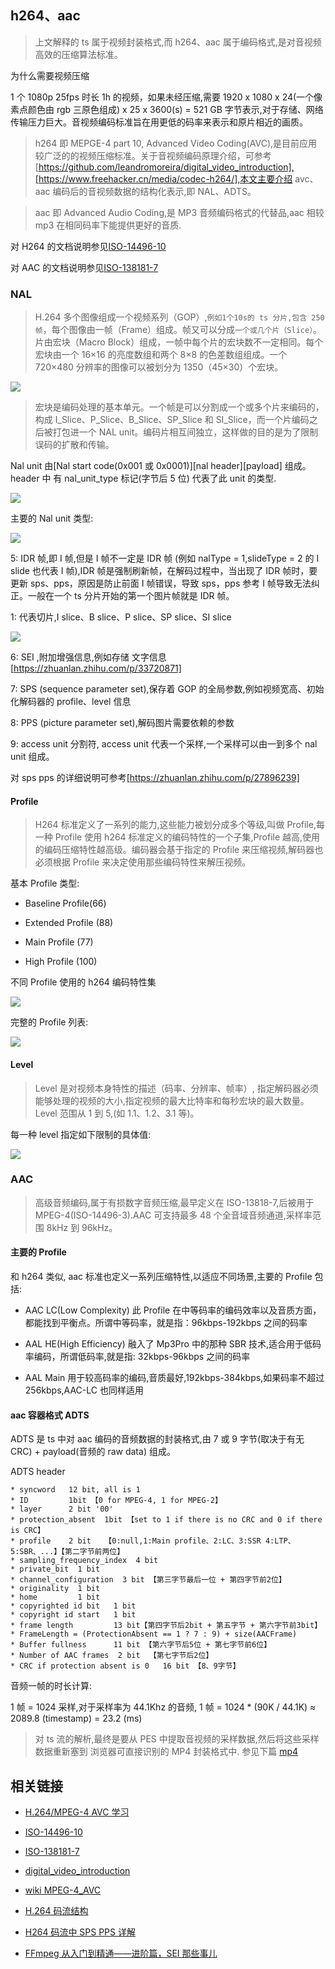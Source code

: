 ## h264、aac

> 上文解释的 ts 属于视频封装格式,而 h264、aac 属于编码格式,是对音视频高效的压缩算法标准。

为什么需要视频压缩

1 个 1080p 25fps 时长 1h 的视频，如果未经压缩,需要 1920 x 1080 x 24(一个像素点颜色由 rgb 三原色组成) x 25 x 3600(s) = 521 GB 字节表示,对于存储、网络传输压力巨大。音视频编码标准旨在用更低的码率来表示和原片相近的画质。

> h264 即 MEPGE-4 part 10, Advanced Video Coding(AVC),是目前应用较广泛的的视频压缩标准。关于音视频编码原理介绍，可参考[https://github.com/leandromoreira/digital_video_introduction],[https://www.freehacker.cn/media/codec-h264/],本文主要介绍 avc、aac 编码后的音视频数据的结构化表示,即 NAL、ADTS。

> aac 即 Advanced Audio Coding,是 MP3 音频编码格式的代替品,aac 相较 mp3 在相同码率下能提供更好的音质.

对 H264 的文档说明参见[ISO-14496-10](https://www.iso.org/standard/75400.html)

对 AAC 的文档说明参见[ISO-138181-7](https://www.iso.org/standard/43345.html)

### NAL

> H.264 多个图像组成一个视频系列（GOP）,`例如1个10s的 ts 分片,包含 250帧`，每个图像由一帧（Frame）组成。帧又可以分成`一个或几个片（Slice）`。片由宏块（Macro Block）组成，一帧中每个片的宏块数不一定相同。每个宏块由一个 16×16 的亮度数组和两个 8×8 的色差数组组成。一个 720×480 分辨率的图像可以被划分为 1350（45×30）个宏块。

![](./_img/h264_3.png)

> 宏块是编码处理的基本单元。一个帧是可以分割成一个或多个片来编码的，构成 I_Slice、P_Slice、B_Slice、SP_Slice 和 SI_Slice，而一个片编码之后被打包进一个 NAL unit。编码片相互间独立，这样做的目的是为了限制误码的扩散和传输。

Nal unit 由[Nal start code(0x001 或 0x0001)][nal header][payload] 组成。 header 中 有 nal_unit_type 标记(字节后 5 位) 代表了此 unit 的类型.

![](./_img/h264_2.png)

主要的 Nal unit 类型:

![](./_img/h264_1.png)

5: IDR 帧,即 I 帧,但是 I 帧不一定是 IDR 帧 (例如 nalType = 1,slideType = 2 的 I slide 也代表 I 帧),IDR 帧是强制刷新帧，在解码过程中，当出现了 IDR 帧时，要更新 sps、pps，原因是防止前面 I 帧错误，导致 sps，pps 参考 I 帧导致无法纠正。一般在一个 ts 分片开始的第一个图片帧就是 IDR 帧。

1: 代表切片,I slice、B slice、P slice、SP slice、SI slice

![](./_img/h264_4.png)

6: SEI ,附加增强信息,例如存储 文字信息 [https://zhuanlan.zhihu.com/p/33720871]

7: SPS (sequence parameter set),保存着 GOP 的全局参数,例如视频宽高、初始化解码器的 profile、level 信息

8: PPS (picture parameter set),解码图片需要依赖的参数

9: access unit 分割符, access unit 代表一个采样,一个采样可以由一到多个 nal unit 组成。

对 sps pps 的详细说明可参考[https://zhuanlan.zhihu.com/p/27896239]

#### Profile

> H264 标准定义了一系列的能力,这些能力被划分成多个等级,叫做 Profile,每一种 Profile 使用 h264 标准定义的编码特性的一个子集,Profile 越高,使用的编码压缩特性越高级。编码器会基于指定的 Profile 来压缩视频,解码器也必须根据 Profile 来决定使用那些编码特性来解压视频。

基本 Profile 类型:

- Baseline Profile(66)

- Extended Profile (88)

- Main Profile (77)

- High Profile (100)

不同 Profile 使用的 h264 编码特性集

![](./_img/h264_6.png)

完整的 Profile 列表:

![](./_img/h264_5.png)

#### Level

> Level 是对视频本身特性的描述（码率、分辨率、帧率）, 指定解码器必须能够处理的视频的大小,指定视频的最大比特率和每秒宏块的最大数量。Level 范围从 1 到 5,(如 1.1、1.2、3.1 等)。

每一种 level 指定如下限制的具体值:

![](./_img/h264_7.png)

### AAC

> 高级音频编码,属于有损数字音频压缩,最早定义在 ISO-13818-7,后被用于 MPEG-4(ISO-14496-3).AAC 可支持最多 48 个全音域音频通道,采样率范围 8kHz 到 96kHz。

#### 主要的 Profile

和 h264 类似, aac 标准也定义一系列压缩特性,以适应不同场景,主要的 Profile 包括:

- AAC LC(Low Complexity) 此 Profile 在中等码率的编码效率以及音质方面，都能找到平衡点。所谓中等码率，就是指：96kbps-192kbps 之间的码率

- AAL HE(High Efficiency) 融入了 Mp3Pro 中的那种 SBR 技术,适合用于低码率编码，所谓低码率,就是指: 32kbps-96kbps 之间的码率

- AAL Main 用于较高码率的编码,音质最好,192kbps-384kbps,如果码率不超过 256kbps,AAC-LC 也同样适用

#### aac 容器格式 ADTS

ADTS 是 ts 中对 aac 编码的音频数据的封装格式,由 7 或 9 字节(取决于有无 CRC) + payload(音频的 raw data) 组成。

ADTS header

```
* syncword   12 bit, all is 1
* ID         1bit 【0 for MPEG-4, 1 for MPEG-2】
* layer      2 bit '00'
* protection_absent  1bit 【set to 1 if there is no CRC and 0 if there is CRC】
* profile    2 bit   【0:null,1:Main profile、2:LC、3:SSR 4:LTP、5:SBR、...】【第二字节前两位】
* sampling_frequency_index  4 bit
* private_bit  1 bit
* channel_configuration  3 bit 【第三字节最后一位 + 第四字节前2位】
* originality  1 bit
* home         1 bit
* copyrighted id bit   1 bit
* copyright id start   1 bit
* frame length         13 bit【第四字节后2bit + 第五字节 + 第六字节前3bit】
* FrameLength = (ProtectionAbsent == 1 ? 7 : 9) + size(AACFrame)
* Buffer fullness      11 bit 【第六字节后5位 + 第七字节前6位】
* Number of AAC frames  2 bit  【第七字节后2位】
* CRC if protection absent is 0   16 bit 【8、9字节】

```

音频一帧的时长计算:

1 帧 = 1024 采样,对于采样率为 44.1Khz 的音频, 1 帧 = 1024 \* (90K / 44.1K) ≈ 2089.8 (timestamp) = 23.2 (ms)

> 对 ts 流的解析,最终是要从 PES 中提取音视频的采样数据,然后将这些采样数据重新塞到 浏览器可直接识别的 MP4 封装格式中. 参见下篇 [mp4](./mp4.md)

## 相关链接

- [H.264/MPEG-4 AVC 学习](https://www.freehacker.cn/media/codec-h264/)

- [ISO-14496-10](https://www.iso.org/standard/75400.html)

- [ISO-138181-7](https://www.iso.org/standard/43345.html)

- [digital_video_introduction](https://github.com/leandromoreira/digital_video_introduction)

- [wiki MPEG-4_AVC](https://en.wikipedia.org/wiki/H.264/MPEG-4_AVC)

- [H.264 码流结构](https://juejin.im/post/5a8fe66b6fb9a0633e51eadc)

- [H264 码流中 SPS PPS 详解](https://zhuanlan.zhihu.com/p/27896239)

- [FFmpeg 从入门到精通——进阶篇，SEI 那些事儿](https://zhuanlan.zhihu.com/p/33720871)
